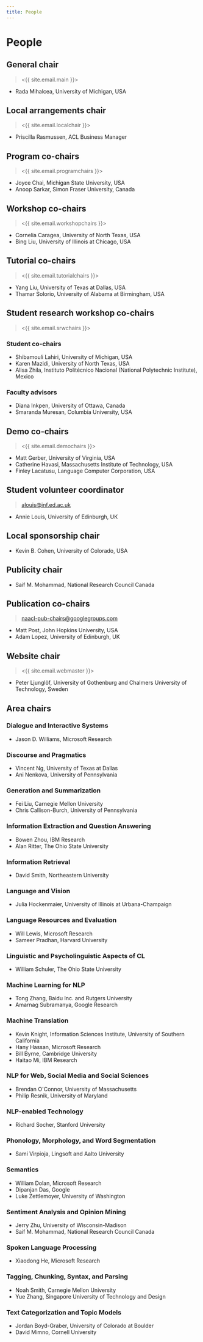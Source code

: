 ```yaml
---
title: People
---
```


# People

## General chair

> <{{ site.email.main }}>

- Rada Mihalcea, University of Michigan, USA

## Local arrangements chair

> <{{ site.email.localchair }}>

- Priscilla Rasmussen, ACL Business Manager

## Program co-chairs

> <{{ site.email.programchairs }}>

- Joyce Chai, Michigan State University, USA
- Anoop Sarkar, Simon Fraser University, Canada

## Workshop co-chairs

> <{{ site.email.workshopchairs }}>

- Cornelia Caragea, University of North Texas, USA
- Bing Liu, University of Illinois at Chicago, USA

## Tutorial co-chairs

> <{{ site.email.tutorialchairs }}>

- Yang Liu, University of Texas at Dallas, USA
- Thamar Solorio, University of Alabama at Birmingham, USA

## Student research workshop co-chairs

> <{{ site.email.srwchairs }}>

### Student co-chairs

- Shibamouli Lahiri, University of Michigan, USA
- Karen Mazidi, University of North Texas, USA
- Alisa Zhila, Instituto Politécnico Nacional (National Polytechnic Institute), Mexico

### Faculty advisors

- Diana Inkpen, University of Ottawa, Canada
- Smaranda Muresan, Columbia University, USA

## Demo co-chairs

> <{{ site.email.demochairs }}>

- Matt Gerber, University of Virginia, USA
- Catherine Havasi, Massachusetts Institute of Technology, USA
- Finley Lacatusu, Language Computer Corporation, USA


## Student volunteer coordinator

> <alouis@inf.ed.ac.uk>

- Annie Louis, University of Edinburgh, UK

## Local sponsorship chair

- Kevin B. Cohen, University of Colorado, USA

## Publicity chair

- Saif M. Mohammad, National Research Council Canada

## Publication co-chairs

> <naacl-pub-chairs@googlegroups.com>

- Matt Post, John Hopkins University, USA
- Adam Lopez, University of Edinburgh, UK

## Website chair

> <{{ site.email.webmaster }}>

- Peter Ljunglöf, University of Gothenburg and Chalmers University of Technology, Sweden

## Area chairs

### Dialogue and Interactive Systems

- Jason D. Williams, Microsoft Research

### Discourse and Pragmatics

- Vincent Ng, University of Texas at Dallas
- Ani Nenkova, University of Pennsylvania

### Generation and Summarization

- Fei Liu, Carnegie Mellon University
- Chris Callison-Burch, University of Pennsylvania


### Information Extraction and Question Answering

- Bowen Zhou, IBM Research
- Alan Ritter, The Ohio State University

### Information Retrieval

- David Smith, Northeastern University

### Language and Vision

- Julia Hockenmaier, University of Illinois at Urbana-Champaign

### Language Resources and Evaluation

- Will Lewis, Microsoft Research
- Sameer Pradhan, Harvard University


### Linguistic and Psycholinguistic Aspects of CL

- William Schuler, The Ohio State University

### Machine Learning for NLP

- Tong Zhang, Baidu Inc. and Rutgers University
- Amarnag Subramanya, Google Research

### Machine Translation

- Kevin Knight, Information Sciences Institute, University of Southern California
- Hany Hassan, Microsoft Research
- Bill Byrne, Cambridge University
- Haitao Mi, IBM Research

### NLP for Web, Social Media and Social Sciences

- Brendan O'Connor, University of Massachusetts
- Philip Resnik, University of Maryland

### NLP-enabled Technology

- Richard Socher, Stanford University

### Phonology, Morphology, and Word Segmentation

- Sami Virpioja, Lingsoft and Aalto University

### Semantics

- William Dolan, Microsoft Research
- Dipanjan Das, Google
- Luke Zettlemoyer, University of Washington

### Sentiment Analysis and Opinion Mining

- Jerry Zhu, University of Wisconsin-Madison
- Saif M. Mohammad, National Research Council Canada

### Spoken Language Processing

- Xiaodong He, Microsoft Research

### Tagging, Chunking, Syntax, and Parsing

- Noah Smith, Carnegie Mellon University
- Yue Zhang, Singapore University of Technology and Design

### Text Categorization and Topic Models

- Jordan Boyd-Graber, University of Colorado at Boulder
- David Mimno, Cornell University
